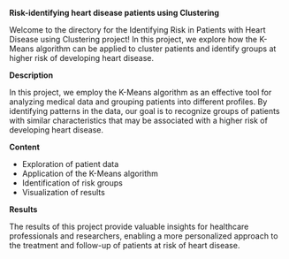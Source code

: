 **Risk-identifying heart disease patients using Clustering**

Welcome to the directory for the Identifying Risk in Patients with Heart Disease using Clustering project! In this project, we explore how the K-Means algorithm can be applied to cluster patients and identify groups at higher risk of developing heart disease.

**Description**

In this project, we employ the K-Means algorithm as an effective tool for analyzing medical data and grouping patients into different profiles. By identifying patterns in the data, our goal is to recognize groups of patients with similar characteristics that may be associated with a higher risk of developing heart disease.

**Content**

- Exploration of patient data
- Application of the K-Means algorithm
- Identification of risk groups
- Visualization of results

**Results**

The results of this project provide valuable insights for healthcare professionals and researchers, enabling a more personalized approach to the treatment and follow-up of patients at risk of heart disease.
